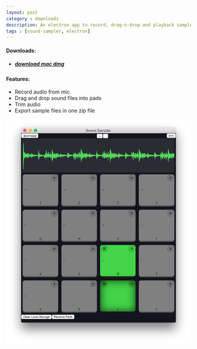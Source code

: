 ```yaml
---
layout: post
category : downloads
description: An electron app to record, drag-n-drop and playback samples.
tags : [sound-sampler, electron]
---
```


#### Downloads:

- ##### [download mac dmg](https://downloads.sourceforge.net/project/sound-sampler/sound-sampler-1.0.0.dmg?r=https%3A%2F%2Fsourceforge.net%2Fprojects%2Fsound-sampler%2Ffiles%2F%2F%3Fupload_just_completed%3Dtrue&ts=1498164030&use_mirror=master)

#### Features:
- Record audio from mic.
- Drag and drop sound files into pads
- Trim audio
- Export sample files in one zip file


![sound-sampler](../img/blog/2017-6-21-dusting-off-my-electron-sound-app_2.png)
